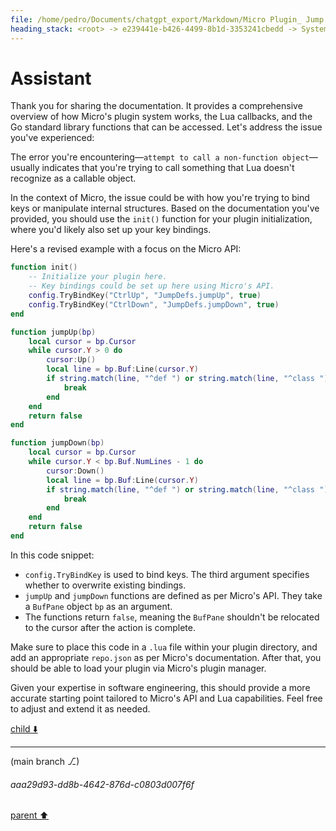 ```yaml
---
file: /home/pedro/Documents/chatgpt_export/Markdown/Micro Plugin_ Jump Definitions.md
heading_stack: <root> -> e239441e-b426-4499-8b1d-3353241cbedd -> System -> c7ec2628-081c-4452-bad7-9d9408a37dbe -> System -> aaa2959b-ba07-4598-ae83-f18f3743ceda -> User -> 55a82fb5-6597-4870-bc54-3f056fcc765d -> Assistant -> aaa28f27-4c2e-43e0-bd23-02e759e2a046 -> User -> 13728b7a-2735-4e1d-9a06-14e6d8e00587 -> Assistant -> aaa22449-e24e-47d9-8610-6cdba5cba27e -> User -> 8726a647-85de-484c-a4a8-09246e56d7d3 -> Assistant -> aaa2dc7a-7bca-4ccf-b445-8af0a21c8fe5 -> User -> Plugins -> Lua callbacks -> Accessing micro functions -> Accessing the Go standard library -> Adding help files, syntax files, or colorschemes in your plugin -> Default plugins -> Plugin Manager -> 4b434983-1975-4b4c-9096-c796fb2afd2b -> Assistant
---
```

# Assistant

Thank you for sharing the documentation. It provides a comprehensive overview of how Micro's plugin system works, the Lua callbacks, and the Go standard library functions that can be accessed. Let's address the issue you've experienced:

The error you're encountering—`attempt to call a non-function object`—usually indicates that you're trying to call something that Lua doesn't recognize as a callable object.

In the context of Micro, the issue could be with how you're trying to bind keys or manipulate internal structures. Based on the documentation you've provided, you should use the `init()` function for your plugin initialization, where you'd likely also set up your key bindings.

Here's a revised example with a focus on the Micro API:

```lua
function init()
    -- Initialize your plugin here.
    -- Key bindings could be set up here using Micro's API.
    config.TryBindKey("CtrlUp", "JumpDefs.jumpUp", true)
    config.TryBindKey("CtrlDown", "JumpDefs.jumpDown", true)
end

function jumpUp(bp)
    local cursor = bp.Cursor
    while cursor.Y > 0 do
        cursor:Up()
        local line = bp.Buf:Line(cursor.Y)
        if string.match(line, "^def ") or string.match(line, "^class ") then
            break
        end
    end
    return false
end

function jumpDown(bp)
    local cursor = bp.Cursor
    while cursor.Y < bp.Buf.NumLines - 1 do
        cursor:Down()
        local line = bp.Buf:Line(cursor.Y)
        if string.match(line, "^def ") or string.match(line, "^class ") then
            break
        end
    end
    return false
end
```

In this code snippet:

- `config.TryBindKey` is used to bind keys. The third argument specifies whether to overwrite existing bindings.
- `jumpUp` and `jumpDown` functions are defined as per Micro's API. They take a `BufPane` object `bp` as an argument.
- The functions return `false`, meaning the `BufPane` shouldn't be relocated to the cursor after the action is complete.

Make sure to place this code in a `.lua` file within your plugin directory, and add an appropriate `repo.json` as per Micro's documentation. After that, you should be able to load your plugin via Micro's plugin manager.

Given your expertise in software engineering, this should provide a more accurate starting point tailored to Micro's API and Lua capabilities. Feel free to adjust and extend it as needed.

[child ⬇️](#aaa29d93-dd8b-4642-876d-c0803d007f6f)

---

(main branch ⎇)
###### aaa29d93-dd8b-4642-876d-c0803d007f6f
[parent ⬆️](#4b434983-1975-4b4c-9096-c796fb2afd2b)
